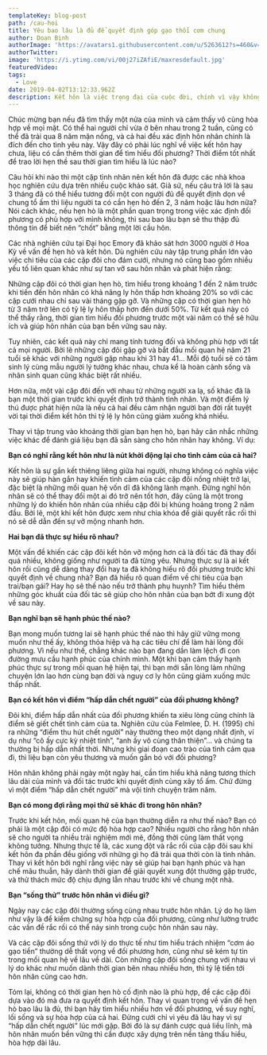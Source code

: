 ```yaml
---
templateKey: blog-post
path: /cau-hoi
title: Yêu bao lâu là đủ để quyết định góp gạo thổi cơm chung
author: Doan Binh
authorImage: 'https://avatars1.githubusercontent.com/u/5263612?s=460&v=4'
authorTwitter: 
image: 'https://i.ytimg.com/vi/00j27iZAfiE/maxresdefault.jpg'
featuredVideo: 
tags:
  - Love
date: 2019-04-02T13:12:33.962Z
description: Kết hôn là việc trọng đại của cuộc đời, chính vì vậy không thể vội vàng mà cần có thời gian tìm hiểu đối phương. Vậy thời gian tìm hiểu, yêu nhau bao lâu là phù hợp trước khi quyết định dọn về chung một nhà?
---
```


Chúc mừng bạn nếu đã tìm thấy một nửa của mình và cảm thấy vô cùng hòa hợp về mọi mặt. Có thể hai người chỉ vừa ở bên nhau trong 2 tuần, cũng có thể đã trải qua 8 năm mặn nồng, và cả hai đều xác định hôn nhân chính là đích đến cho tình yêu này. Vậy đây có phải lúc nghĩ về việc kết hôn hay chưa, liệu có cần thêm thời gian để tìm hiểu đối phương? Thời điểm tốt nhất để trao lời hẹn thề sau thời gian tìm hiểu là lúc nào?

Câu hỏi khi nào thì một cặp tình nhân nên kết hôn đã được các nhà khoa học nghiên cứu dựa trên nhiều cuộc khảo sát. Giả sử, nếu câu trả lời là sau 3 tháng đã có thể hiểu tương đối một con người đủ để quyết định dọn về chung tổ ấm thì liệu người ta có cần hẹn hò đến 2, 3 năm hoặc lâu hơn nữa? Nói cách khác, nếu hẹn hò là một phần quan trọng trong việc xác định đối phương có phù hợp với mình không, thì sau bao lâu bạn sẽ thu thập đủ thông tin để biết nên “chốt” bằng một lời cầu hôn.

Các nhà nghiên cứu tại Đại học Emory đã khảo sát hơn 3000 người ở Hoa Kỳ về vấn đề hẹn hò và kết hôn. Dù nghiên cứu này tập trung phần lớn vào việc chi tiêu của các cặp đôi cho đám cưới, nhưng nó cũng bao gồm nhiều yếu tố liên quan khác như sự tan vỡ sau hôn nhân và phát hiện rằng:

Những cặp đôi có thời gian hẹn hò, tìm hiểu trong khoảng 1 đến 2 năm trước khi tiến đến hôn nhân có khả năng ly hôn thấp hơn khoảng 20% so với các cặp cưới nhau chỉ sau vài tháng gặp gỡ. Và những cặp có thời gian hẹn hò từ 3 năm trở lên có tỷ lệ ly hôn thấp hơn đến dưới 50%. Từ kết quả này có thể thấy rằng, thời gian tìm hiểu đối phương trước một vài năm có thể sẽ hữu ích và giúp hôn nhân của bạn bền vững sau này.

Tuy nhiên, các kết quả này chỉ mang tính tương đối và không phù hợp với tất cả mọi người. Bởi lẽ những cặp đôi gặp gỡ và bắt đầu mối quan hệ năm 21 tuổi sẽ khác với những người gặp nhau khi 31 hay 41… Mỗi độ tuổi sẽ có tâm sinh lý cùng mẫu người lý tưởng khác nhau, chưa kể là hoàn cảnh sống và nhân sinh quan cũng khác biệt rất nhiều.

Hơn nữa, một vài cặp đôi đến với nhau từ những người xa lạ, số khác đã là bạn một thời gian trước khi quyết định trở thành tình nhân. Và một điểm lý thú được phát hiện nữa là nếu cả hai đều cảm nhận người bạn đời rất tuyệt vời tại thời điểm kết hôn thì tỷ lệ ly hôn cũng giảm xuống khá nhiều.

Thay vì tập trung vào khoảng thời gian bạn hẹn hò, bạn hãy cân nhắc những việc khác để đánh giá liệu bạn đã sẵn sàng cho hôn nhân hay không. Ví dụ:

**Bạn có nghĩ rằng kết hôn như là nút khởi động lại cho tình cảm của cả hai?**

Kết hôn là sự gắn kết thiêng liêng giữa hai người, nhưng không có nghĩa việc này sẽ giúp hàn gắn hay khiến tình cảm của các cặp đôi nồng nhiệt trở lại, đặc biệt là những mối quan hệ vốn dĩ đã không lành mạnh. Đừng nghĩ hôn nhân sẽ có thể thay đổi một ai đó trở nên tốt hơn, đây cũng là một trong những lý do khiến hôn nhân của nhiều cặp đôi bị khủng hoảng trong 2 năm đầu. Bởi lẽ, một khi kết hôn được xem như chìa khóa để giải quyết rắc rối thì nó sẽ dễ dẫn đến sự vỡ mộng nhanh hơn.

**Hai bạn đã thực sự hiểu rõ nhau?**

Một vấn đề khiến các cặp đôi kết hôn vỡ mộng hơn cả là đối tác đã thay đổi quá nhiều, không giống như người ta đã từng yêu. Nhưng thực sự là ai kết hôn rồi cũng dễ dàng thay đổi hay ta đã không hiểu rõ đối phương trước khi quyết định về chung nhà? Bạn đã hiểu rõ quan điểm về chi tiêu của bạn trai/bạn gái? Hay họ sẽ thế nào nếu trở thành phụ huynh? Tìm hiểu thêm những góc khuất của đối tác sẽ giúp cho hôn nhân của bạn bớt đi xung đột về sau này.

**Bạn nghĩ bạn sẽ hạnh phúc thế nào?**

Bạn mong muốn tương lai sẽ hạnh phúc thế nào thì hãy giữ vững mong muốn như thế ấy, không thỏa hiệp và hạ các tiêu chí để làm hài lòng đối phương. Vì nếu như thế, chẳng khác nào bạn đang dần làm lệch đi con đường mưu cầu hạnh phúc của chính mình. Một khi bạn cảm thấy hạnh phúc thực sự trong mối quan hệ hiện tại, thì bạn mới sẵn lòng làm những chuyện lớn lao hơn cùng bạn đời và nguy cơ ly hôn cũng giảm xuống mức thấp nhất.

**Bạn có kết hôn vì điểm “hấp dẫn chết người” của đối phương không?**

Đôi khi, điểm hấp dẫn nhất của đối phương khiến ta xiêu lòng cũng chính là điểm sẽ giết chết tình cảm của ta. Nghiên cứu của Felmlee, D. H. (1995) chỉ ra những “điểm thu hút chết người” này thường theo một dạng nhất định, ví dụ như “cô ấy cực kỳ nhiệt tình”, “anh ấy vô cùng thân thiện”… và chúng ta thường bị hấp dẫn nhất thời. Nhưng khi giai đoạn cao trào của tình cảm qua đi, thì liệu bạn còn yêu thương và muốn gắn bó với đối phương?

Hôn nhân không phải ngày một ngày hai, cần tìm hiểu khả năng tương thích lâu dài của mình và đối tác trước khi quyết định cùng xây tổ ấm. Chứ đừng vì một điểm “hấp dẫn chết người” mà vội tính chuyện trăm năm.

**Bạn có mong đợi rằng mọi thứ sẽ khác đi trong hôn nhân?**

Trước khi kết hôn, mối quan hệ của bạn thường diễn ra như thế nào? Bạn có phải là một cặp đôi có mức độ hòa hợp cao? Nhiều người cho rằng hôn nhân sẽ cho người ta nhiều trải nghiệm mới mẻ, đồng thời cũng làm thất vọng không tưởng. Nhưng thực tế là, các xung đột và rắc rối của cặp đôi sau khi kết hôn đa phần đều giống với những gì họ đã trải qua thời còn là tình nhân. Thay vì kết hôn bởi nghĩ rằng việc này sẽ giúp hai bạn hạnh phúc và hạn chế mâu thuẫn, hãy dành thời gian để giải quyết xung đột thường gặp trước, và thử thách mức độ chịu đựng lẫn nhau trước khi về chung một nhà.

**Bạn “sống thử” trước hôn nhân vì điều gì?**

Ngày nay các cặp đôi thường sống cùng nhau trước hôn nhân. Lý do họ làm như vậy là để kiểm chứng sự hòa hợp của đối phương, cũng như lường trước các vấn đề rắc rối có thể nảy sinh trong cuộc hôn nhân sau này.

Và các cặp đôi sống thử với lý do thực tế như tìm hiểu trách nhiệm “cơm áo gạo tiền” thường dễ thất vọng về đối phương hơn, cũng như sẽ kém tự tin trong mối quan hệ về lâu về dài. Còn những cặp đôi sống chung với nhau vì lý do khác như muốn dành thời gian bên nhau nhiều hơn, thì tỷ lệ tiến tới hôn nhân cũng cao hơn.

Tóm lại, không có thời gian hẹn hò cố định nào là phù hợp, để các cặp đôi dựa vào đó mà đưa ra quyết định kết hôn. Thay vì quan trọng về vấn đề hẹn hò bao lâu là đủ, thì bạn hãy tìm hiểu nhiều hơn về đối phương, về suy nghĩ, lối sống và sự hòa hợp của cả hai. Đừng cưới chỉ vì yêu đã lâu hay vì sự “hấp dẫn chết người” lúc mới gặp. Bởi đó là sự đánh cược quá liều lĩnh, mà hôn nhân muốn bền vững thì cần được xây dựng trên nền tảng thấu hiểu, hòa hợp dài lâu.